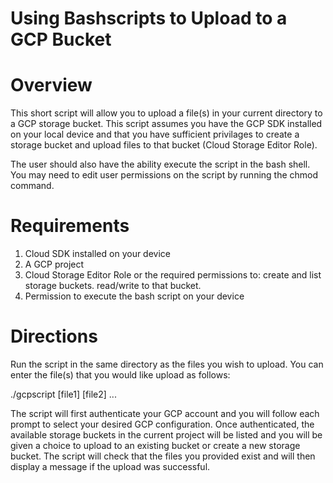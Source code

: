 # Using Bashscripts to Upload to a GCP Bucket 


# Overview 
This short script will allow you to upload a file(s) in your current directory to a GCP storage bucket. This script assumes you have the GCP SDK installed on your local device and that you have sufficient privilages to create a storage bucket and upload files to that bucket (Cloud Storage Editor Role). 

The user should also have the ability execute the script in the bash shell. You may need to edit user permissions on the script by running the chmod command. 

# Requirements 
1. Cloud SDK installed on your device
2. A GCP project 
3. Cloud Storage Editor Role or the required permissions to: create and list storage buckets. read/write to that bucket. 
4. Permission to execute the bash script on your device 

# Directions 
Run the script in the same directory as the files you wish to upload. You can enter the file(s) that you would like upload as follows: 

./gcpscript [file1] [file2] ... 

The script will first authenticate your GCP account and you will follow each prompt to select your desired GCP configuration. Once authenticated, the available storage buckets in the current project will be listed and you will be given a choice to upload to an existing bucket or create a new storage bucket. The script will check that the files you provided exist and will then display a message if the upload was successful. 

